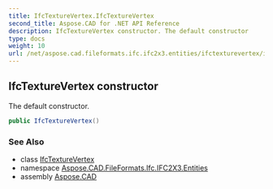 ```yaml
---
title: IfcTextureVertex.IfcTextureVertex
second_title: Aspose.CAD for .NET API Reference
description: IfcTextureVertex constructor. The default constructor
type: docs
weight: 10
url: /net/aspose.cad.fileformats.ifc.ifc2x3.entities/ifctexturevertex/ifctexturevertex/
---
```

## IfcTextureVertex constructor

The default constructor.

```csharp
public IfcTextureVertex()
```

### See Also

* class [IfcTextureVertex](../)
* namespace [Aspose.CAD.FileFormats.Ifc.IFC2X3.Entities](../../ifctexturevertex/)
* assembly [Aspose.CAD](../../../)


